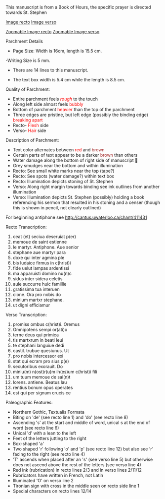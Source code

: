This manuscript is from a Book of Hours, the specific prayer is directed towards St. Stephen

[Image recto](https://viewer.library.carleton.ca/2018-07-07-hist4006-manuscriptimages/CUAG_1995.62.8a.tif)
[Image verso](https://viewer.library.carleton.ca/2018-07-07-hist4006-manuscriptimages/CUAG_1995.62.8b.tif)

[Zoomable Image recto](https://iiif.library.carleton.ca/iiif/2/2018-07-07-hist4006-manuscriptimages%2FCUAG_1995.62.8a.tif/full/full/0/default.jpg)
[Zoomable Image verso](https://iiif.library.carleton.ca/iiif/2/2018-07-07-hist4006-manuscriptimages%2FCUAG_1995.62.8b.tif/full/full/0/default.jpg)

Parchment Details

 - Page Size: Width is 16cm, length is 15.5 cm.

-Writing Size is 5 mm.

- There are 14 lines to this manuscript.

- The text box width is 5.4 cm while the length is 8.5 cm.

Quality of Parchment:

- Entire parchment feels <span style="color: red"> _rough_ </span> to the touch
- Along left side almost feels <span style= "color: red"> bubbly </span>
- Bottom of parchment <span style= "color: red"> heavier </span> than the top of the parchment
- Three edges are pristine, but left edge (possibly the binding edge) <span style= "color: red"> breaking apart </span>
- Recto-<span style= "color: red"> Flesh </span> side
- Verso-<span style= "color: red"> Hair </span> side

Description of Parchment:

* Text color alternates between <span style="color: red"> red </span> and <span style= "color: brown"> brown
* Certain parts of text appear to be a darker <span style= "color: brown"> brown </span> than others
* Water damage along the bottom of right side of manuscript :ocean:
* Grey smudges near the bottom and within illumination
* Recto: See small white marks near the top (tape?)
* Recto: See spots (water damage?) within text box
* Recto: Illumination depicts stoning of St. Stephen 
* Verso: Along right margin towards binding see ink outlines from another illumination
* Verso: Illumination depicts St. Stephen (possibly) holding a book referencing his sermon that resulted in his stoning and a censer (though this is shown in pencil, not clearly outlined)

For beginning antiphone see http://cantus.uwaterloo.ca/chant/411431

Recto Transcription:
1. ceat (et) seciua deseruiat p(er)
2. memoue de saint estienne
3. le martyr. Antiphone. Aue senior
4. stephane aue martyr para
5. doxe qui inter agmina ple
6. bis ludaice firmus in c(hrist)i
7. fide uelut lampas ardentissi
8. ma apparuisti domino nu(n)c
9. sidus inter sidera celetis
10. aule succurre huic famillie
11. gratissima tua interuen
12. cione. Ora pro nobis do
13. minium martxr stephane.
14. ut digni efficiamur

Verso Transcription:
1. promiss ombus c(hrist)i. Oremus
2. Omnipotens sempi or(ati)o
3. terne deus qui primica
4. tis martxrum in beati leui
5. te stephani languiue dedi
6. castil. trubue quesiunus. Ut
7. pro nobis intercessor exi
8. stat qui ecram pro sius p(e)
9. secutoribus exorauit. Do
10. miniu(m) n(ost)r(u)m ih(es)um c(hrist)i fili
11. um tuum memoue de sai(n)t
12. lorens. antiene. Beatus lau
13. rentius bonum opus operates
14. est qui per signum crucis ce

Paleographic Features:
* Northern Gothic, Textualis Formata
* Biting on 'de' (see recto line 1) and 'do' (see recto line 8)
* Ascending 's' at the start and middle of word, unical s at the end of word (see recto line 6)
* Unical 'd' with a lean to the left
* Feet of the letters jutting to the right
* Box-shaped 'a'
* Two shaped 'r' following 'o' and 'p' (see recto line 12) but also see 'r' facing to the right (see recto line 4)
* 'T' ascends when placed after an 's' (see verso line 5) but otherwise does not ascend above the rest of the letters (see verso line 4)
* Red ink (rubrication) in recto lines 2/3 and in verso lines 2/11/12
* Rubricators have written in French, not Latin
* Illuminated 'O' on verso line 2
* Tironian sign with cross in the middle seen on recto side line 1
* Special characters on recto lines 12/14
